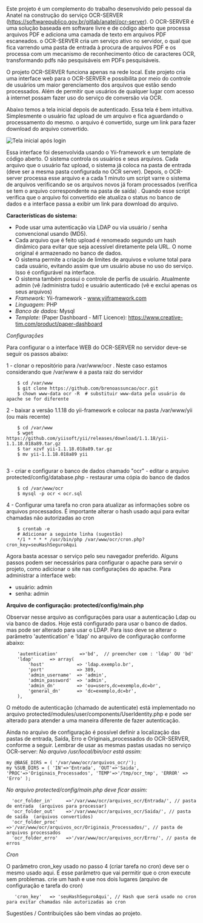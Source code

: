 Este projeto é um complemento do trabalho desenvolvido pelo pessoal da Anatel na construção do serviço OCR-SERVER (https://softwarepublico.gov.br/gitlab/anatel/ocr-server). O OCR-SERVER é uma solução baseada em software livre e de código aberto que processa arquivos PDF e adiciona uma camada de texto em arquivos PDF escaneados. o OCR-SERVER cria um serviço ativo no servidor, o qual que fica varrendo uma pasta de entrada à procura de arquivos PDF e os processa com um mecanismo de reconhecimento ótico de caracteres OCR, transformando pdfs não pesquisáveis em PDFs pesquisáveis. 


O projeto OCR-SERVER funciona apenas na rede local. Este projeto cria uma interface web para o OCR-SERVER e possibilita por meio do controle de usuários um maior gerenciamento dos arquivos que estão sendo processados. Além de permitir que usuários de qualquer lugar com acesso à internet possam fazer uso do serviço de conversão via OCR.

Abaixo temos a tela inicial depois de autenticado. Essa tela é bem intuitiva. Simplesmente o usuário faz upload de um arquivo e fica aguardando o processamento do mesmo. o arquivo é convertido, surge um link para fazer download do arquivo convertido.

![Tela inicial após login](https://github.com/brenoassuncao/ocr/blob/master/Sistema_de_Convers%C3%A3o_via_OCR_-_Arquivo_-_2017-08-25_17.06.15.png)


Essa interface foi desenvolvida usando o Yii-framework e um template de código aberto. 
O sistema controla os usuários e seus arquivos. Cada arquivo que o usuário faz upload, o sistema já coloca na pasta de entrada (deve ser a mesma pasta configurada no OCR server). Depois, o OCR-server processa esse arquivo e a cada 1 minuto um script varre o sistema de arquivos verificando se os arquivos novos já foram processados (verifica se tem o arquivo correspondente na pasta de saída) . Quando esse script verifica que o arquivo foi convertido ele atualiza o status no banco de dados e a interface passa a exibir um link para download do arquivo. 

**Características do sistema:**

- Pode usar uma autenticação via LDAP ou via usuário / senha convencional usando (MD5). 
- Cada arquivo que é feito upload é renomeado segundo um hash dinâmico para evitar que seja acessível diretamente pela URL. O nome original é armazenado no banco de dados. 
- O sistema permite a criação de limites de arquivos e volume total para cada usuário, evitando assim que um usuário abuse no uso do serviço. Isso é configurável na interface. 
- O sistema também possui o controle de perfis de usuário. Atualmente admin (vê /administra tudo)  e usuário autenticado (vê e exclui apenas os seus arquivos)
- *Framework:* Yii-framework - www.yiiframework.com
- *Linguagem:* PHP
- *Banco de dados:* Mysql
- *Template:* (Paper Dashboard - MIT Licence): https://www.creative-tim.com/product/paper-dashboard

*Configurações*

Para configurar o a interface WEB do OCR-SERVER no servidor deve-se seguir os passos abaixo:

1 - clonar o repositório para /var/www/ocr . Neste caso estamos considerando que /var/www é a pasta raiz do servidor
```
	$ cd /var/www  
	$ git clone https://github.com/brenoassuncao/ocr.git
	$ chown www-data ocr -R  # substituir www-data pelo usuário do apache se for diferente
```
	
2 - baixar a versão 1.1.18 do yii-framework e colocar na pasta /var/www/yii  (ou mais recente)
```
	$ cd /var/www
	$ wget https://github.com/yiisoft/yii/releases/download/1.1.18/yii-1.1.18.018a89.tar.gz
	$ tar xzvf yii-1.1.18.018a89.tar.gz
	$ mv yii-1.1.18.018a89 yii	
	

```

3 - criar e configurar o banco de dados chamado "ocr"
	- editar o arquivo protected/config/database.php
	- restaurar uma cópia do banco de dados 
```
	$ cd /var/www/ocr
	$ mysql -p ocr < ocr.sql
```  

4 - Configurar uma tarefa no cron para atualizar as informações sobre os arquivos processados. É importante alterar o hash usado aqui para evitar chamadas não autorizadas ao cron
	
```
	$ crontab -e
	# Adicionar a seguinte linha (sugestão)
	*/1 * * * * /usr/bin/php /var/www/ocr/cron.php?cron_key=seuHashSeguroAqui
```  

Agora basta acessar o serviço pelo seu navegador preferido. Alguns passos podem ser necessários para configurar o apache para servir o projeto, como adicionar o site nas configurações do apache.
Para administrar a interface web:

- usuário: admin
- senha: admin

**Arquivo de configuração: protected/config/main.php**

Observar nesse arquivo as configurações para usar a autenticação Ldap ou via banco de dados. Hoje está configurado para usar o banco de dados. mas pode ser alterado para usar o LDAP. Para isso deve se alterar o parâmetro 'autentication' e 'ldap' no arquivo de configuração conforme abaixo:
```
    'autentication'        =>'bd',  // preencher com : 'ldap' OU 'bd'    
    'ldap'      => array(
        'host'            => 'ldap.exemplo.br',
        'port'            => 389,
        'admin_username'  => 'admin',
        'admin_password'  => 'admin',
        'admin_dn'        => 'ou=users,dc=exemplo,dc=br',
        'general_dn'      => 'dc=exemplo,dc=br',
    ),
```

O método de autenticação (chamado de autenticate) está implementado no arquivo protected/modules/user/components/UserIdentity.php e pode ser alterado para atender a uma maneira diferente de fazer autenticação.

Ainda no arquivo de configuração é possível definir a localização das pastas de entrada, Saída, Erro e Originais_processados do OCR-SERVER, conforme a seguir. Lembrar de usar as mesmas pastas usadas no serviço OCR-server:
*No arquivo /usr/local/bin/ocr está assim:*
```
my @BASE_DIRS = ( '/var/www/ocr/arquivos_ocr/');
my %SUB_DIRS = ( 'IN'=>'Entrada', 'OUT'=>'Saida', 'PROC'=>'Originais_Processados', 'TEMP'=>'/tmp/ocr_tmp', 'ERROR' => 'Erro' );
```

*No arquivo protected/config/main.php deve ficar assim:*
```
  'ocr_folder_in'     =>'/var/www/ocr/arquivos_ocr/Entrada/', // pasta de entrada  (arquivos para processar)
  'ocr_folder_out'    =>'/var/www/ocr/arquivos_ocr/Saida/', // pasta de saída  (arquivos convertidos)
  'ocr_folder_proc'   =>'/var/www/ocr/arquivos_ocr/Originais_Processados/', // pasta de arquivos processados 
  'ocr_folder_erro'   =>'/var/www/ocr/arquivos_ocr/Erro/', // pasta de erros 
```


*Cron*

O parâmetro cron_key usado no passo 4 (criar tarefa no cron) deve ser o mesmo usado aqui. É esse parâmetro que vai permitir que o cron execute sem problemas. crie um hash e use nos dois lugares (arquivo de configuração e tarefa do cron)

```
   'cron_key'	=> 'seuHashSeguroAqui', // Hash que será usado no cron para evitar chamadas não autorizadas ao cron
```
Sugestões / Contribuições são bem vindas ao projeto.
